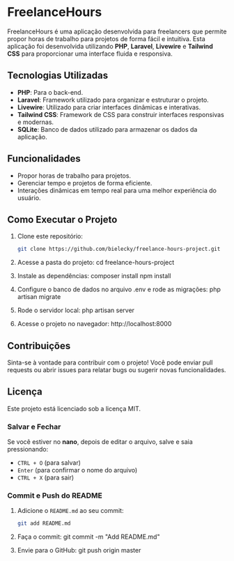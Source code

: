 # FreelanceHours

FreelanceHours é uma aplicação desenvolvida para freelancers que permite propor horas de trabalho para projetos de forma fácil e intuitiva. Esta aplicação foi desenvolvida utilizando **PHP**, **Laravel**, **Livewire** e **Tailwind CSS** para proporcionar uma interface fluida e responsiva.

## Tecnologias Utilizadas

- **PHP**: Para o back-end.
- **Laravel**: Framework utilizado para organizar e estruturar o projeto.
- **Livewire**: Utilizado para criar interfaces dinâmicas e interativas.
- **Tailwind CSS**: Framework de CSS para construir interfaces responsivas e modernas.
- **SQLite**: Banco de dados utilizado para armazenar os dados da aplicação.

## Funcionalidades

- Propor horas de trabalho para projetos.
- Gerenciar tempo e projetos de forma eficiente.
- Interações dinâmicas em tempo real para uma melhor experiência do usuário.
  
## Como Executar o Projeto

1. Clone este repositório:

   ```bash
   git clone https://github.com/bielecky/freelance-hours-project.git

2. Acesse a pasta do projeto:
   cd freelance-hours-project

3. Instale as dependências:
composer install
npm install

4. Configure o banco de dados no arquivo .env e rode as migrações:
   php artisan migrate

5. Rode o servidor local:
php artisan server

6. Acesse o projeto no navegador:
http://localhost:8000

## Contribuições
Sinta-se à vontade para contribuir com o projeto! Você pode enviar pull requests ou abrir issues para relatar bugs ou sugerir novas funcionalidades.

## Licença
Este projeto está licenciado sob a licença MIT.

### Salvar e Fechar

Se você estiver no **nano**, depois de editar o arquivo, salve e saia pressionando:

- `CTRL + O` (para salvar)
- `Enter` (para confirmar o nome do arquivo)
- `CTRL + X` (para sair)

### Commit e Push do README

1. Adicione o `README.md` ao seu commit:

   ```bash
   git add README.md

2. Faça o commit:
   git commit -m "Add README.md"

3. Envie para o GitHub:
   git push origin master
